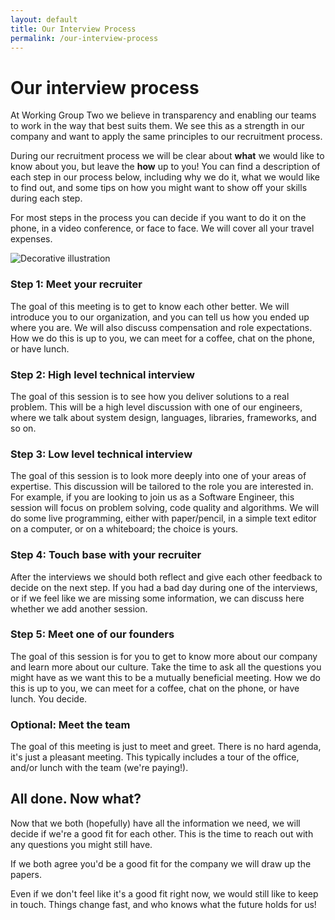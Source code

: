 ```yaml
---
layout: default
title: Our Interview Process
permalink: /our-interview-process
---
```


# Our interview process

At Working Group Two we believe in transparency and enabling our teams to work in the way that best suits them.
We see this as a strength in our company and want to apply the same principles to our recruitment process.

During our recruitment process we will be clear about **what** we would like to
know about you, but leave the **how** up to you!
You can find a description of each step in our process below, including why we do it,
what we would like to find out, and some tips on how you might want to show off your skills during each step.

For most steps in the process you can decide if you want to do it on the phone, in a video conference, or face to face.
We will cover all your travel expenses.

<img src="/img/illustrations/our-interview-process.png" alt="Decorative illustration">

### Step 1: Meet your recruiter
The goal of this meeting is to get to know each other better. We will introduce you to our
organization, and you can tell us how you ended up where you are.
We will also discuss compensation and role expectations.
How we do this is up to you, we can meet for a coffee, chat on the phone, or have lunch.

### Step 2: High level technical interview
The goal of this session is to see how you deliver solutions to a real problem. This will be a high level discussion with one of our engineers, where we talk about system design, languages, libraries, frameworks, and so on.

### Step 3: Low level technical interview
The goal of this session is to look more deeply into one of your areas of expertise. This discussion will be tailored to the role you are interested in. For example, if you are looking to join us as a Software Engineer, this session will focus on problem solving, code quality and algorithms. We will do some live programming, either with paper/pencil, in a simple text editor on a computer, or on a whiteboard; the choice is yours.

### Step 4: Touch base with your recruiter
After the interviews we should both reflect and give each other feedback to decide on the next step.
If you had a bad day during one of the interviews, or if we feel like we are missing some information,
we can discuss here whether we add another session.

### Step 5: Meet one of our founders
The goal of this session is for you to get to know more about our company and learn more about our culture.
Take the time to ask all the questions you might have as we want this to be a mutually beneficial meeting.
How we do this is up to you, we can meet for a coffee, chat on the phone, or have lunch. You decide.

### Optional: Meet the team
The goal of this meeting is just to meet and greet. There is no hard agenda, it's just a pleasant meeting.
This typically includes a tour of the office, and/or lunch with the team (we're paying!).

## All done. Now what?

Now that we both (hopefully) have all the information we need,
we will decide if we're a good fit for each other.
This is the time to reach out with any questions you might still have.

If we both agree you'd be a good fit for the company we will draw up the papers.

Even if we don't feel like it's a good fit right now, we would still like to keep in touch.
Things change fast, and who knows what the future holds for us!

